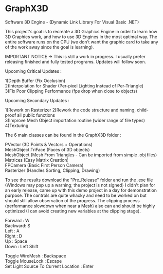 # GraphX3D
Software 3D Engine - (Dynamic Link Library For Visual Basic .NET)


This project's goal is to recreate a 3D Graphics Engine in order to learn how 3D Graphics work, and how to use 3D Engines in the most optimal way. The entire software runs on the CPU (we don't want the graphic card to take any of the work away since the goal is learning).  

IMPORTANT NOTICE -> This is still a work in progress. I usually prefer releasing finished and fully tested programs. Updates will follow soon.  

Upcoming Critical Updates : 

1)Depth Buffer (Fix Occlusion)  
2)Interpolation for Shader (Per-pixel Lighting Instead of Per-Triangle)  
3)Fix Poor Clipping Performance (fps drop when close to objects)

Upcoming Secondary Updates :

1)Rework on Rasterizer 
2)Rework the code structure and naming, child-proof all public functions  
3)Improve Mesh Object importation routine (wider range of file types)  
4)Texturing  

The 6 main classes can be found in the GraphX3D folder :

PVector (3D Points & Vectors + Operations)  
MeshObject.TriFace (Faces of 3D objects)  
MeshObject (Mesh From Triangles - Can be imported from simple .obj files)  
Matrices (Easy Matrix Creation)  
FPCamera (Basic First Person Camera)  
Rasterizer (Handles Sorting, Clipping, Drawing)  

To see the results download the "Pre_Release" folder and run the .exe file (Windows may pop up a warning; the project is not signed)
I didn't plan for an early release, came up with this demo project in a day for demonstration purpose. The controls are quite whacky and need to be worked on but should still allow observation of the progress. The clipping process (performance slowdown when near a Mesh) also can and should be highly optimized (I can avoid creating new variables at the clipping stage).

Forward : W  
Backward:  S  
Left : A  
Right : D  
Up : Space  
Down : Left Shift  

Toggle WireMesh : Backspace  
Toggle MouseLock : Escape  
Set Light Source To Current Location : Enter  

